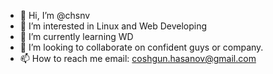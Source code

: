 - 👋 Hi, I’m @chsnv
- 👀 I’m interested in Linux and Web Developing
- 🌱 I’m currently learning WD 
- 💞️ I’m looking to collaborate on confident guys or company.
- 📫 How to reach me email: coshgun.hasanov@gmail.com

<!---
chsnv/chsnv is a ✨ special ✨ repository because its `README.md` (this file) appears on your GitHub profile.
You can click the Preview link to take a look at your changes.
--->
